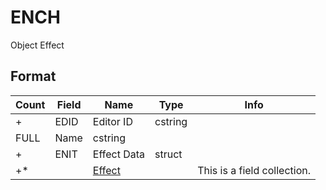 ENCH
====

Object Effect

## Format

Count | Field | Name | Type | Info
------|-------|------|------|-----
+ | EDID | Editor ID | cstring |
 | FULL | Name | cstring |
+ | ENIT | Effect Data | struct |
+* | | [Effect](Fields/Effect.md) | | This is a field collection.
